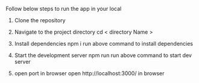Follow below steps to run the app in your local

1. Clone the repository

2. Navigate to the project directory
    cd < directory Name >

3. Install dependencies
    npm i
    run above command to install dependencies

4. Start the development server
    npm run
    run above command to start dev server

5. open port in browser
    open http://localhost:3000/ in browser